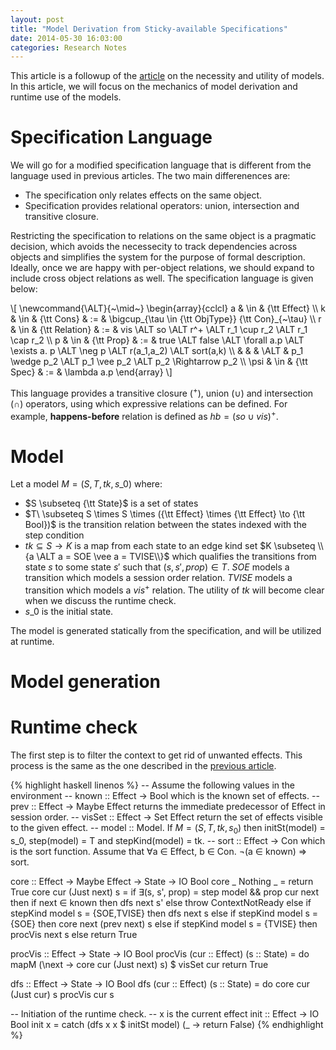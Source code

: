 ```yaml
---
layout: post
title: "Model Derivation from Sticky-available Specifications"
date: 2014-05-30 16:03:00
categories: Research Notes
---
```


This article is a followup of the [article][Model] on the necessity and utility
of models. In this article, we will focus on the mechanics of model derivation
and runtime use of the models.

<a name="ctrt"></a>
# Specification Language

We will go for a modified specification language that is different from the
language used in previous articles. The two main differenences are:

- The specification only relates effects on the same object.
- Specification provides relational operators: union, intersection and
  transitive closure.

Restricting the specification to relations on the same object is a pragmatic
decision, which avoids the necessecity to track dependencies across objects and
simplifies the system for the purpose of formal description. Ideally, once we
are happy with per-object relations, we should expand to include cross object
relations as well. The specification language is given below:

<div>
\[
\newcommand{\ALT}{~\mid~}
\begin{array}{cclcl}
a & \in & {\tt Effect} \\
k & \in & {\tt Cons} & := & \bigcup_{\tau \in {\tt ObjType}} {\tt Con}_{~\tau} \\
r & \in & {\tt Relation} & := & vis \ALT so \ALT r^+ \ALT r_1 \cup r_2 \ALT r_1 \cap r_2 \\
p & \in & {\tt Prop} & := & true \ALT false \ALT \forall a.p \ALT \exists a. p \ALT \neg p \ALT r(a_1,a_2) \ALT sort(a,k) \\
  &		&			 & \ALT & p_1 \wedge p_2 \ALT p_1 \vee p_2 \ALT p_2 \Rightarrow p_2 \\
\psi & \in & {\tt Spec} & := & \lambda a.p
\end{array}
\]
</div>

This language provides a transitive closure ($^+$), union ($\cup$) and
intersection ($\cap$) operators, using which expressive relations can be
defined. For example, **happens-before** relation is defined as $hb = (so \cup
vis)^+$.

# Model

Let a model $M = (S,T,tk,s\_0)$ where:

- $S \subseteq {\tt State}$ is a set of states
- $T\ \subseteq S \times S \times ({\tt Effect} \times {\tt Effect} \to {\tt
  Bool})$ is the transition relation between the states indexed with the step
  condition
- $tk \subseteq S \to K$ is a map from each state to an edge kind set $K
  \subseteq \\{a \ALT a = SOE \vee a = TVISE\\}$ which qualifies the transitions from
  state $s$ to some state $s'$ such that $(s,s',prop) \in T$. $SOE$ models a
  transition which models a session order relation. $TVISE$ models a transition
  which models a $vis^+$ relation. The utility of $tk$ will become clear when
  we discuss the runtime check.
- $s\_0$ is the initial state.

The model is generated statically from the specification, and will be utilized at runtime.

# Model generation

# Runtime check

The first step is to filter the context to get rid of unwanted effects. This
process is the same as the one described in the [previous article][filter].

{% highlight haskell linenos %}
-- Assume the following values in the environment
-- known  :: Effect -> Bool which is the known set of effects.
-- prev   :: Effect -> Maybe Effect returns the immediate predecessor of Effect in session order.
-- visSet :: Effect -> Set Effect return the set of effects visible to the given effect.
-- model  :: Model. If $M = (S,T,tk,s_0)$ then initSt(model) = s_0, step(model) = T and stepKind(model) = tk.
-- sort   :: Effect -> Con which is the sort function. Assume that ∀a ∈ Effect, b ∈ Con. ¬(a ∈ known) => sort.

core :: Effect -> Maybe Effect -> State -> IO Bool
core _ Nothing _ = return True
core cur (Just next) s =
  if ∃(s, s', prop) = step model && prop cur next then
    if next ∈ known then dfs next s'
    else throw ContextNotReady
  else if stepKind model s = {SOE,TVISE} then
    dfs next s
  else if stepKind model s = {SOE} then
    core next (prev next) s
  else if stepKind model s = {TVISE} then
    procVis next s
  else return True

procVis :: Effect -> State -> IO Bool
procVis (cur :: Effect) (s :: State) = do
  mapM (\next -> core cur (Just next) s) $ visSet cur
  return True

dfs :: Effect -> State -> IO Bool
dfs (cur :: Effect) (s :: State) = do
  core cur (Just cur) s
  procVis cur s

-- Initiation of the runtime check.
-- x is the current effect
init :: Effect -> IO Bool
init x =
  catch (dfs x x $ initSt model) (\_ -> return False)
{% endhighlight %}

[Model]: http://multimlton.cs.purdue.edu/mML/Notes/research/notes/2014/05/29/Checking-Coordination-Freedom.html
[filter]: http://multimlton.cs.purdue.edu/mML/Notes/research/notes/2014/05/29/Checking-Coordination-Freedom.html#filter
